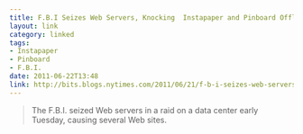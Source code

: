 ```yaml
---
title: F.B.I Seizes Web Servers, Knocking  Instapaper and Pinboard Offline
layout: link
category: linked
tags:
- Instapaper
- Pinboard
- F.B.I.
date: 2011-06-22T13:48
link: http://bits.blogs.nytimes.com/2011/06/21/f-b-i-seizes-web-servers-knocking-sites-offline/
---
```


> The F.B.I. seized Web servers in a raid on a data center early Tuesday, causing several Web sites.
